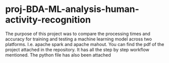 # proj-BDA-ML-analysis-human-activity-recognition
The purpose of this project was to compare the processing times and accuracy for training and  testing a machine learning model across two platforms. I.e. apache spark and apache mahout.
You can find the pdf of the project attached in the repository. It has all the step by step workflow mentioned. 
The python file has also been attached
